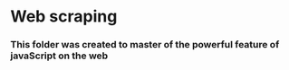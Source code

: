 <h1>Web scraping</h1>
<h3>This folder was created to master of the powerful feature of javaScript on the web</h3>
